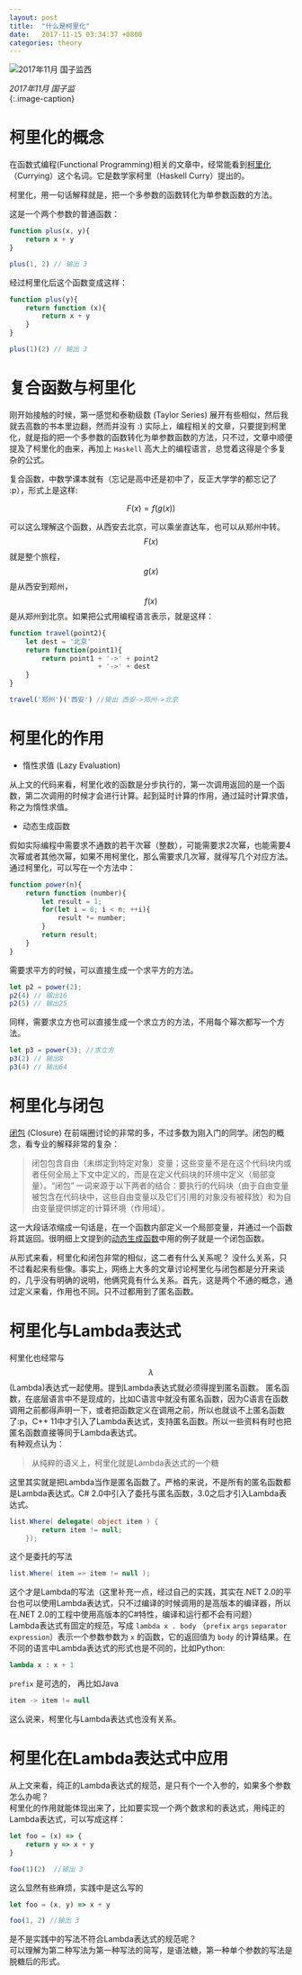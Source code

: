 ```yaml
---
layout: post
title:  "什么是柯里化"
date:   2017-11-15 03:34:37 +0800
categories: theory
---
```


![2017年11月 国子监西](http://upload-images.jianshu.io/upload_images/1335634-3083f915ae598d6e.jpg?imageMogr2/auto-orient/strip%7CimageView2/2/w/1240)

*2017年11月 国子监*  
{:.image-caption}      
    
# 柯里化的概念
在函数式编程(Functional Programming)相关的文章中，经常能看到[柯里化](https://baike.baidu.com/item/%E6%9F%AF%E9%87%8C%E5%8C%96/10350525?fr=aladdin) （Currying）这个名词。它是数学家柯里（Haskell Curry）提出的。

柯里化，用一句话解释就是，把一个多参数的函数转化为单参数函数的方法。

这是一个两个参数的普通函数：
```js
function plus(x, y){
    return x + y
}

plus(1, 2) // 输出 3
```

经过柯里化后这个函数变成这样：
```js
function plus(y){
    return function (x){
        return x + y
    }
}

plus(1)(2) // 输出 3
```
# 复合函数与柯里化

刚开始接触的时候，第一感觉和泰勒级数 (Taylor Series) 展开有些相似，然后我就去高数的书本里边翻，然而并没有 :) 实际上，编程相关的文章，只要提到柯里化，就是指的把一个多参数的函数转化为单参数函数的方法，只不过，文章中顺便提及了柯里化的由来，再加上 `Haskell` 高大上的编程语言，总觉着这得是个多复杂的公式。

复合函数，中数学课本就有（忘记是高中还是初中了，反正大学学的都忘记了 :p），形式上是这样:  

  $$F(x) = f(g(x))$$ 

可以这么理解这个函数，从西安去北京，可以乘坐直达车，也可以从郑州中转。$$F(x)$$就是整个旅程，$$g(x)$$是从西安到郑州，$$f(x)$$是从郑州到北京。如果把公式用编程语言表示，就是这样：
```js
function travel(point2){
    let dest = '北京'
    return function(point1){
        return point1 + '->' + point2 
                      + '->' + dest
    }
}

travel('郑州')('西安') //输出 西安->郑州->北京
```
# 柯里化的作用

+ 惰性求值 (Lazy Evaluation)  

从上文的代码来看，柯里化收的函数是分步执行的，第一次调用返回的是一个函数，第二次调用的时候才会进行计算。起到延时计算的作用，通过延时计算求值，称之为惰性求值。

+ 动态生成函数  

假如实际编程中需要求不通数的若干次幂（整数），可能需要求2次幂，也能需要4次幂或者其他次幂，如果不用柯里化，那么需要求几次幂，就得写几个对应方法。通过柯里化，可以写在一个方法中：

```js
function power(n){
    return function (number){
        let result = 1;
        for(let i = 0; i < n; ++i){
            result *= number;
        }
        return result;
    }
}
```
需要求平方的时候，可以直接生成一个求平方的方法。
```js
let p2 = power(2); 
p2(4) // 输出16
p2(5) // 输出25
```

同样，需要求立方也可以直接生成一个求立方的方法，不用每个幂次都写一个方法。
```js
let p3 = power(3); //求立方
p3(2) // 输出8
p3(4) // 输出64
```

# 柯里化与闭包

[闭包](https://baike.baidu.com/item/%E9%97%AD%E5%8C%85/10908873?fr=aladdin) (Closure) 在前端圈讨论的非常的多，不过多数为刚入门的同学。闭包的概念，看专业的解释非常的复杂：
>闭包包含自由（未绑定到特定对象）变量；这些变量不是在这个代码块内或者任何全局上下文中定义的，而是在定义代码块的环境中定义（局部变量）。“闭包” 一词来源于以下两者的结合：要执行的代码块（由于自由变量被包含在代码块中，这些自由变量以及它们引用的对象没有被释放）和为自由变量提供绑定的计算环境（作用域）。   

这一大段话浓缩成一句话是，在一个函数内部定义一个局部变量，并通过一个函数将其返回。很明细上文提到的[动态生成函数](#柯里化的作用)中用的例子就是一个闭包函数。


从形式来看，柯里化和闭包非常的相似，这二者有什么关系呢？
没什么关系，只不过看起来有些像。事实上，网络上大多的文章讨论柯里化与闭包都是分开来谈的，几乎没有明确的说明，他俩究竟有什么关系。首先，这是两个不通的概念，通过定义来看，作用也不同。只不过都用到了匿名函数。

# 柯里化与Lambda表达式

柯里化也经常与$$λ$$ (Lambda)表达式一起使用。提到Lambda表达式就必须得提到匿名函数。
匿名函数，在底层语言中不是现成的，比如C语言中就没有匿名函数，因为C语言在函数调用之前都得声明一下，或者把函数定义在调用之前，所以也就谈不上匿名函数了:p，C++ 11中才引入了Lambda表达式，支持匿名函数。所以一些资料有时也把匿名函数直接等同于Lambda表达式。  
有种观点认为：
>从纯粹的语义上，柯里化就是Lambda表达式的一个糖  

这里其实就是把Lambda当作是匿名函数了。严格的来说，不是所有的匿名函数都是Lambda表达式。C# 2.0中引入了委托与匿名函数，3.0之后才引入Lambda表达式。

```c#
list.Where( delegate( object item ) { 
        return item != null; 
    });
```
这个是委托的写法
```c#
list.Where( item => item != null );
```
这个才是Lambda的写法（这里补充一点，经过自己的实践，其实在.NET 2.0的平台也可以使用Lambda表达式，只不过编译的时候调用的是高版本的编译器，所以在.NET 2.0的工程中使用高版本的C#特性，编译和运行都不会有问题）  
Lambda表达式有固定的规范，写成 `lambda x . body` （`prefix` `args` `separator` `expression`）表示一个参数参数为 `x` 的函数，它的返回值为 `body` 的计算结果。在不同的语言中Lambda表达式的形式也是不同的，比如Python:  

```python
lambda x : x + 1
```  
`prefix` 是可选的， 再比如Java  
```java
item -> item != null
```  

这么说来，柯里化与Lambda表达式也没有关系。  


# 柯里化在Lambda表达式中应用
从上文来看，纯正的Lambda表达式的规范，是只有个一个入参的，如果多个参数怎么办呢？  
柯里化的作用就能体现出来了，比如要实现一个两个数求和的表达式，用纯正的Lambda表达式，可以写成这样：  
```js
let foo = (x) => {
    return y => x + y
}

foo(1)(2)  //输出 3
```
这么显然有些麻烦，实践中是这么写的
```js
let foo = (x, y) => x + y

foo(1, 2) //输出 3
```
是不是实践中的写法不符合Lambda表达式的规范呢？  
可以理解为第二种写法为第一种写法的简写，是语法糖，第一种单个参数的写法是脱糖后的形式。  







